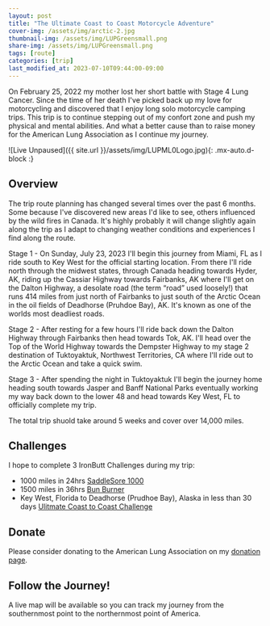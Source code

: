 ```yaml
---
layout: post
title: "The Ultimate Coast to Coast Motorcycle Adventure"
cover-img: /assets/img/arctic-2.jpg
thumbnail-img: /assets/img/LUPGreensmall.png
share-img: /assets/img/LUPGreensmall.png
tags: [route]
categories: [trip]
last_modified_at: 2023-07-10T09:44:00-09:00
---
```


On February 25, 2022 my mother lost her short battle with Stage 4 Lung Cancer. Since the time of her death I've picked back up my love for motorcycling and discovered that I enjoy long solo motorcycle camping trips. This trip is to continue stepping out of my confort zone and push my physical and mental abilities. And what a better cause than to raise money for the American Lung Association as I continue my journey.

![Live Unpaused]({{ site.url }}/assets/img/LUPML0Logo.jpg){: .mx-auto.d-block :}

## Overview

The trip route planning has changed several times over the past 6 months. Some because I've discovered new areas I'd like to see, others influenced by the wild fires in Canada. It's highly probably it will change slightly again along the trip as I adapt to changing weather conditions and experiences I find along the route.

Stage 1 - On Sunday, July 23, 2023 I'll begin this journey from Miami, FL as I ride south to Key West for the official starting location. From there I'll ride north through the midwest states, through Canada heading towards Hyder, AK, riding up the Cassiar Highway towards Fairbanks, AK where I'll get on the Dalton Highway, a desolate road (the term “road” used loosely!) that runs 414 miles from just north of Fairbanks to just south of the Arctic Ocean in the oil fields of Deadhorse (Pruhdoe Bay), AK. It's known as one of the worlds most deadliest roads.

Stage 2 - After resting for a few hours I'll ride back down the Dalton Highway through Fairbanks then head towards Tok, AK. I'll head over the Top of the World Highway towards the Dempster Highway to my stage 2 destination of Tuktoyaktuk, Northwest Territories, CA where I'll ride out to the Arctic Ocean and take a quick swim.

Stage 3 - After spending the night in Tuktoyaktuk I'll begin the journey home heading south towards Jasper and Banff National Parks eventually working my way back down to the lower 48 and head towards Key West, FL to officially complete my trip.

The total trip shuold take around 5 weeks and cover over 14,000 miles.

## Challenges

I hope to complete 3 IronButt Challenges during my trip:
- 1000 miles in 24hrs [SaddleSore 1000](https://www.ironbutt.com/themerides/ssseries/index.html)
- 1500 miles in 36hrs [Bun Burner](https://www.ironbutt.com/themerides/ssseries/index.html)
- Key West, Florida to Deadhorse (Prudhoe Bay), Alaska in less than 30 days [Ulitmate Coast to Coast Challenge](https://www.ironbutt.com/themerides/ucc/index.html)

## Donate

Please consider donating to the American Lung Association on my [donation page](https://bealungsaver.funraise.org/fundraiser/erik-azar).

## Follow the Journey!

A live map will be available so you can track my journey from the southernmost point to the northernmost point of America.
